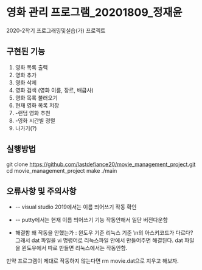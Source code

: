 # 영화 관리 프로그램_20201809_정재윤

2020-2학기 프로그래밍및실습(가) 프로젝트

## 구현된 기능

1. 영화 목록 출력
2. 영화 추가
3. 영화 삭제
4. 영화 검색 (영화 이름, 장르, 배급사)
5. 영화 목록 불러오기
6. 현재 영화 목록 저장
7. -랜덤 영화 추천
8. -영화 시간별 정렬
9. 나가기(?)

## 실행방법
git clone https://github.com/lastdefiance20/movie_management_project.git
cd movie_management_project
make
./main

## 오류사항 및 주의사항
* -- visual studio 2019에서는 이름 띄어쓰기 작동 확인
* -- putty에서는 현재 이름 띄어쓰기 기능 작동안해서 일단 버전다운함

* 해결함
왜 작동을 안했는가 : 윈도우 기준 리눅스 기준 \n의 아스키코드가 다르다?
그래서 dat 파일을 vi 명령어로 리눅스파일 안에서 만들어주면 해결된다.
dat 파일을 윈도우에서 따로 만들면 리눅스에서는 작동안함.

만약 프로그램이 제대로 작동하지 않는다면 rm movie.dat으로 지우고 해보자.
